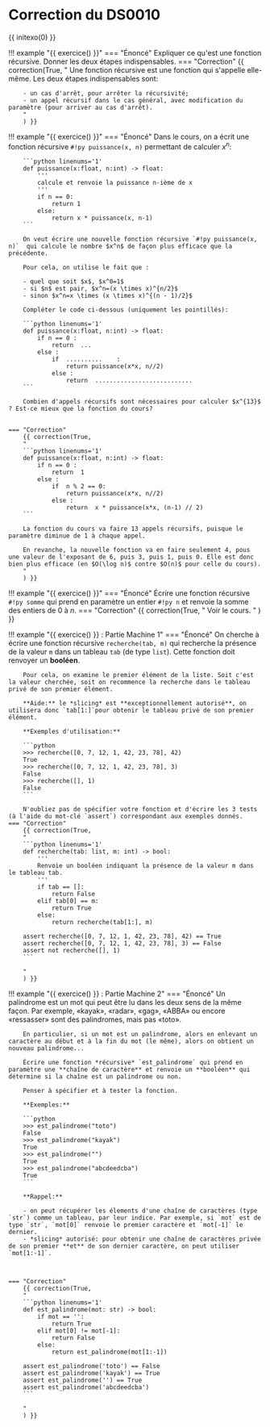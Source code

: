 # Correction du DS0010

{{ initexo(0) }}

!!! example "{{ exercice() }}"
    === "Énoncé" 
        Expliquer ce qu'est une fonction récursive. Donner les deux étapes indispensables.
    === "Correction" 
        {{ correction(True, 
        "
        Une fonction récursive est une fonction qui s'appelle elle-même. Les deux étapes indispensables sont:

        - un cas d'arrêt, pour arrêter la récursivité;
        - un appel récursif dans le cas général, avec modification du paramètre (pour arriver au cas d'arrêt).
        "
        ) }}


!!! example "{{ exercice() }}"
    === "Énoncé" 
        Dans le cours, on a écrit une fonction récursive `#!py puissance(x, n)`   permettant de calculer $x^n$:

        ```python linenums='1'
        def puissance(x:float, n:int) -> float:
            '''
            calcule et renvoie la puissance n-ième de x
            '''
            if n == 0:
                return 1
            else:
                return x * puissance(x, n-1)
        ```

        On veut écrire une nouvelle fonction récursive `#!py puissance(x, n)`  qui calcule le nombre $x^n$ de façon plus efficace que la précédente. 

        Pour cela, on utilise le fait que :

        - quel que soit $x$, $x^0=1$
        - si $n$ est pair, $x^n=(x \times x)^{n/2}$
        - sinon $x^n=x \times (x \times x)^{(n - 1)/2}$

        Compléter le code ci-dessous (uniquement les pointillés):

        ```python linenums='1'
        def puissance(x:float, n:int) -> float:
            if n == 0 :
                return  ...
            else :
                if  ..........    :
                    return puissance(x*x, n//2)
                else :
                    return  ...........................
        ```

        Combien d'appels récursifs sont nécessaires pour calculer $x^{13}$ ? Est-ce mieux que la fonction du cours?


    === "Correction" 
        {{ correction(True, 
        "
        ```python linenums='1'
        def puissance(x:float, n:int) -> float:
            if n == 0 :
                return  1
            else :
                if  n % 2 == 0:
                    return puissance(x*x, n//2)
                else :
                    return  x * puissance(x*x, (n-1) // 2)
        ```
        
        La fonction du cours va faire 13 appels récursifs, puisque le paramètre diminue de 1 à chaque appel.

        En revanche, la nouvelle fonction va en faire seulement 4, pous une valeur de l'exposant de 6, puis 3, puis 1, puis 0. Elle est donc bien plus efficace (en $O(\log n)$ contre $O(n)$ pour celle du cours).
        "
        ) }}

!!! example "{{ exercice() }}"
    === "Énoncé" 
        Écrire une fonction récursive `#!py somme` qui prend en paramètre un entier `#!py n`  et renvoie la somme des entiers de 0 à $n$.
    === "Correction" 
        {{ correction(True, 
        "
        Voir le cours.
        "
        ) }}

!!! example "{{ exercice() }} : Partie Machine 1"
    === "Énoncé" 
        On cherche à écrire une fonction récursive ```recherche(tab, m)``` qui recherche la présence de la valeur ```m``` dans un tableau ```tab``` (de type `list`). Cette fonction doit renvoyer un **booléen**.

        Pour cela, on examine le premier élément de la liste. Soit c'est la valeur cherchée, soit on recommence la recherche dans le tableau privé de son premier élément.

        **Aide:** le *slicing* est **exceptionnellement autorisé**, on utilisera donc `tab[1:]`pour obtenir le tableau privé de son premier élément.

        **Exemples d'utilisation:**

        ```python
        >>> recherche([0, 7, 12, 1, 42, 23, 78], 42)
        True
        >>> recherche([0, 7, 12, 1, 42, 23, 78], 3)
        False
        >>> recherche([], 1)
        False
        ```

        N'oubliez pas de spécifier votre fonction et d'écrire les 3 tests (à l'aide du mot-clé `assert`) correspondant aux exemples donnés.
    === "Correction" 
        {{ correction(True, 
        "
        ```python linenums='1'
        def recherche(tab: list, m: int) -> bool:
            '''
            Renvoie un booléen indiquant la présence de la valeur m dans le tableau tab.
            '''
            if tab == []:
                return False
            elif tab[0] == m:
                return True
            else:
                return recherche(tab[1:], m)
        
        assert recherche([0, 7, 12, 1, 42, 23, 78], 42) == True
        assert recherche([0, 7, 12, 1, 42, 23, 78], 3) == False
        assert not recherche([], 1)
        ```
        
        "
        ) }}

!!! example "{{ exercice() }} : Partie Machine 2"
    === "Énoncé" 
        Un palindrome est un mot qui peut être lu dans les deux sens de la même façon. Par exemple, «kayak», «radar», «gag», «ABBA»  ou encore «ressasser» sont des palindromes, mais pas «toto».

        En particulier, si un mot est un palindrome, alors en enlevant un caractère au début et à la fin du mot (le même), alors on obtient un nouveau palindrome...

        Écrire une fonction *récursive* `est_palindrome` qui prend en paramètre une **chaîne de caractère** et renvoie un **booléen** qui détermine si la chaîne est un palindrome ou non.

        Penser à spécifier et à tester la fonction.

        **Exemples:**

        ```python 
        >>> est_palindrome("toto")
        False
        >>> est_palindrome("kayak")
        True
        >>> est_palindrome("")
        True
        >>> est_palindrome("abcdeedcba")
        True
        ```

        **Rappel:**

        - on peut récupérer les élements d'une chaîne de caractères (type `str`) comme un tableau, par leur indice. Par exemple, si `mot` est de type `str`, `mot[0]` renvoie le premier caractère et `mot[-1]` le dernier.
        - *slicing* autorisé: pour obtenir une chaîne de caractères privée de son premier **et** de son dernier caractère, on peut utiliser `mot[1:-1]`.



    === "Correction" 
        {{ correction(True, 
        "
        ```python linenums='1'
        def est_palindrome(mot: str) -> bool:
            if mot == '':
                return True
            elif mot[0] != mot[-1]:
                return False
            else:
                return est_palindrome(mot[1:-1])

        assert est_palindrome('toto') == False
        assert est_palindrome('kayak') == True
        assert est_palindrome('') == True 
        assert est_palindrome('abcdeedcba') 
        ```

        "
        ) }}